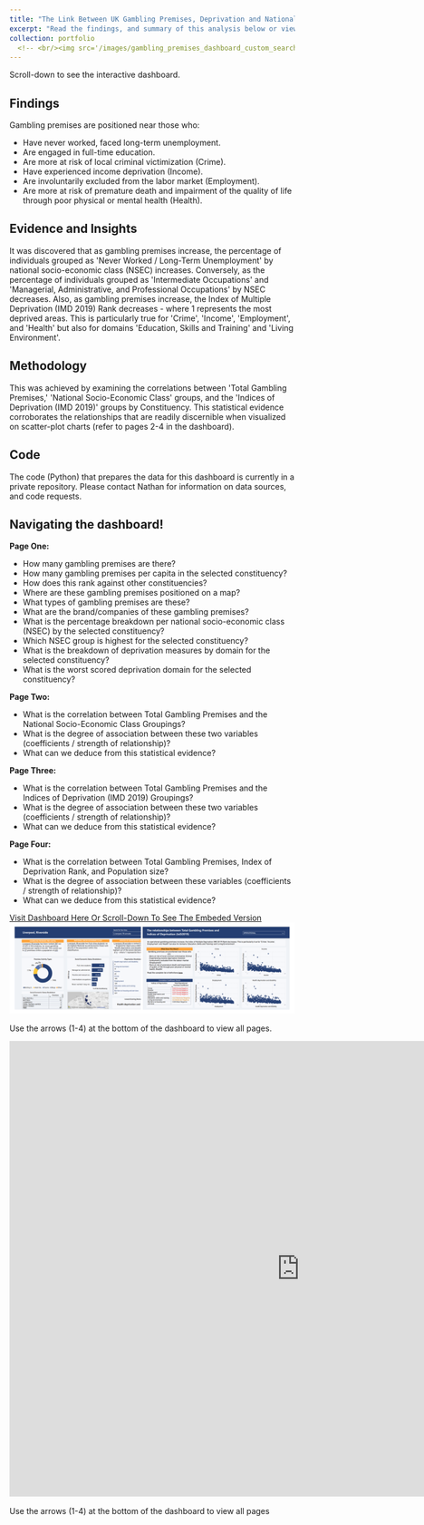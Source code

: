 ```yaml
---
title: "The Link Between UK Gambling Premises, Deprivation and National Socio-Economic Class"
excerpt: "Read the findings, and summary of this analysis below or view these insight on the interractive dashboard. Don't miss any pages (4 pages in total!) as we explore the metrics for your selected constituency, the correlations between all these variables and what this means to you and for your local community"
collection: portfolio
  <!-- <br/><img src='/images/gambling_premises_dashboard_custom_search_thumbnail.png'> -->
---
```

Scroll-down to see the interactive dashboard.

## Findings

Gambling premises are positioned near those who:
- Have never worked, faced long-term unemployment.
- Are engaged in full-time education.
- Are more at risk of local criminal victimization (Crime).
- Have experienced income deprivation (Income).
- Are involuntarily excluded from the labor market (Employment).
- Are more at risk of premature death and impairment of the quality of life through poor physical or mental health (Health).

## Evidence and Insights
It was discovered that as gambling premises increase, the percentage of individuals grouped as 'Never Worked / Long-Term Unemployment' by national socio-economic class (NSEC) increases. Conversely, as the percentage of individuals grouped as 'Intermediate Occupations' and 'Managerial, Administrative, and Professional Occupations' by NSEC decreases. Also, as gambling premises increase, the Index of Multiple Deprivation (IMD 2019) Rank decreases - where 1 represents the most deprived areas. This is particularly true for 'Crime', 'Income', 'Employment', and 'Health' but also for domains 'Education, Skills and Training' and 'Living Environment'.

## Methodology
This was achieved by examining the correlations between 'Total Gambling Premises,' 'National Socio-Economic Class' groups, and the 'Indices of Deprivation (IMD 2019)' groups by Constituency. This statistical evidence corroborates the relationships that are readily discernible when visualized on scatter-plot charts (refer to pages 2-4 in the dashboard).

## Code
The code (Python) that prepares the data for this dashboard is currently in a private repository. Please contact Nathan for information on data sources, and code requests.  

## Navigating the dashboard!

**Page One:**
- How many gambling premises are there?
- How many gambling premises per capita in the selected constituency?
- How does this rank against other constituencies?
- Where are these gambling premises positioned on a map?
- What types of gambling premises are these?
- What are the brand/companies of these gambling premises?
- What is the percentage breakdown per national socio-economic class (NSEC) by the selected constituency?
- Which NSEC group is highest for the selected constituency?
- What is the breakdown of deprivation measures by domain for the selected constituency?
- What is the worst scored deprivation domain for the selected constituency?

**Page Two:**
- What is the correlation between Total Gambling Premises and the National Socio-Economic Class Groupings?
- What is the degree of association between these two variables (coefficients / strength of relationship)?
- What can we deduce from this statistical evidence?

**Page Three:**
- What is the correlation between Total Gambling Premises and the Indices of Deprivation (IMD 2019) Groupings?
- What is the degree of association between these two variables (coefficients / strength of relationship)?
- What can we deduce from this statistical evidence?

**Page Four:**
- What is the correlation between Total Gambling Premises, Index of Deprivation Rank, and Population size?
- What is the degree of association between these variables (coefficients / strength of relationship)?
- What can we deduce from this statistical evidence?

[Visit Dashboard Here Or Scroll-Down To See The Embeded Version](https://app.powerbi.com/view?r=eyJrIjoiY2ZiZTU2MTUtMjk0OS00ZDJiLWEwMGItNzZiYzg3YTYzMjI5IiwidCI6IjgyMmRkYmEwLWFkNjAtNDE2Zi1iNDRlLTEwMzdlNzRkNTI5OSJ9) [![Dashboard Thumbnail](/images/gambling_premises_dashboard_custom_search_thumbnail.png)](https://app.powerbi.com/view?r=eyJrIjoiY2ZiZTU2MTUtMjk0OS00ZDJiLWEwMGItNzZiYzg3YTYzMjI5IiwidCI6IjgyMmRkYmEwLWFkNjAtNDE2Zi1iNDRlLTEwMzdlNzRkNTI5OSJ9)

Use the arrows (1-4) at the bottom of the dashboard to view all pages.

<iframe title="UK Gambling Premises, National Socio-Economic Class and Deprivation Dashboard" width="1024" height="804" src="https://app.powerbi.com/view?r=eyJrIjoiY2ZiZTU2MTUtMjk0OS00ZDJiLWEwMGItNzZiYzg3YTYzMjI5IiwidCI6IjgyMmRkYmEwLWFkNjAtNDE2Zi1iNDRlLTEwMzdlNzRkNTI5OSJ9" frameborder="0" allowFullScreen="true"></iframe>

Use the arrows (1-4) at the bottom of the dashboard to view all pages
